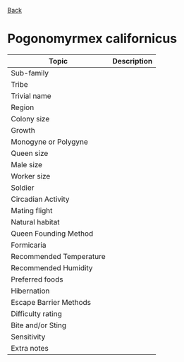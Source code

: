 [Back](./README.md)

# Pogonomyrmex californicus

| Topic |  Description |
|--------|---|
| Sub-family |  |
| Tribe |  |
| Trivial name |  |
| Region |  |
| Colony size |  |
| Growth |  |
| Monogyne or Polygyne |  |
| Queen size |  |
| Male size |  |
| Worker size |  |
| Soldier |  |
| Circadian Activity |  |
| Mating flight |  |
| Natural habitat |  |
| Queen Founding Method |  |
| Formicaria |  |
| Recommended Temperature |  |
| Recommended Humidity |  |
| Preferred foods |  |
| Hibernation |  |
| Escape Barrier Methods |  |
| Difficulty rating |  |
| Bite and/or Sting |  |
| Sensitivity | |
| Extra notes |  |  